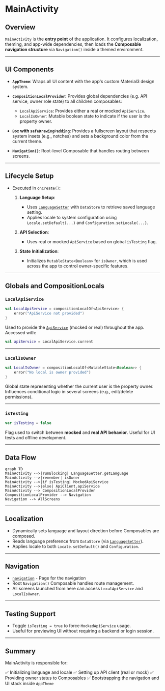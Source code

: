 # MainActivity

## Overview

`MainActivity` is the **entry point** of the application. It configures localization, theming, and app-wide dependencies, then loads the **Composable navigation structure** via `Navigation()` inside a themed environment.

---

## UI Components

* **`AppTheme`**:
  Wraps all UI content with the app's custom Material3 design system.

* **`CompositionLocalProvider`**:
  Provides global dependencies (e.g. API service, owner role state) to all children composables:

  * `LocalApiService`: Provides either a real or mocked `ApiService`.
  * `LocalIsOwner`: Mutable boolean state to indicate if the user is the property owner.

* **`Box` with `safeDrawingPadding`**:
  Provides a fullscreen layout that respects system insets (e.g., notches) and sets a background color from the current theme.

* **`Navigation()`**:
  Root-level Composable that handles routing between screens.

---

## Lifecycle Setup

* Executed in `onCreate()`:

  1. **Language Setup**:

     * Uses [`LanguageSetter`](../utilitaries/utils%20folder/languageSetter.md) with `DataStore` to retrieve saved language setting.
     * Applies locale to system configuration using `Locale.setDefault(...)` and `Configuration.setLocale(...)`.

  2. **API Selection**:

     * Uses real or mocked `ApiService` based on global `isTesting` flag.

  3. **State Initialization**:

     * Initializes `MutableState<Boolean>` for `isOwner`, which is used across the app to control owner-specific features.

---

## Globals and CompositionLocals

### `LocalApiService`

```kotlin
val LocalApiService = compositionLocalOf<ApiService> {
    error("ApiService not provided")
}
```

Used to provide the [`ApiService`](../API/ApiClient/ApiClientAndService.md) (mocked or real) throughout the app. Accessed with:

```kotlin
val apiService = LocalApiService.current
```

---

### `LocalIsOwner`

```kotlin
val LocalIsOwner = compositionLocalOf<MutableState<Boolean>> {
    error("No local is owner provided")
}
```

Global state representing whether the current user is the property owner. Influences conditional logic in several screens (e.g., edit/delete permissions).

---

### `isTesting`

```kotlin
var isTesting = false
```

Flag used to switch between **mocked** and **real API behavior**. Useful for UI tests and offline development.

---

## Data Flow

```mermaid
graph TD
MainActivity -->|runBlocking| LanguageSetter.getLanguage
MainActivity -->|remember| isOwner
MainActivity -->|if isTesting| MockedApiService
MainActivity -->|else| ApiClient.apiService
MainActivity --> CompositionLocalProvider
CompositionLocalProvider --> Navigation
Navigation --> AllScreens
```

---

## Localization

* Dynamically sets language and layout direction before Composables are composed.
* Reads language preference from `DataStore` (via [`LanguageSetter`](../utilitaries/utils%20folder/languageSetter.md)).
* Applies locale to both `Locale.setDefault()` and `Configuration`.

---

## Navigation

* [`navigation`](../utilitaries/navigation.md) - Page for the navigation
* Root `Navigation()` Composable handles route management.
* All screens launched from here can access `LocalApiService` and `LocalIsOwner`.

---

## Testing Support

* Toggle `isTesting = true` to force `MockedApiService` usage.
* Useful for previewing UI without requiring a backend or login session.

---

## Summary

MainActivity is responsible for:

✅ Initializing language and locale
✅ Setting up API client (real or mock)
✅ Providing owner status to Composables
✅ Bootstrapping the navigation and UI stack inside `AppTheme`

